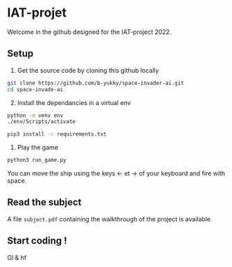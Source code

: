 # IAT-projet
Welcome in the github designed for the IAT-project 2022.

## Setup

1. Get the source code by cloning this github locally
```bash
git clone https://github.com/b-yukky/space-invader-ai.git
cd space-invade-ai
```

2. Install the dependancies in a virtual env
```bash
python -m venv env
./env/Scripts/activate
```
```bash
pip3 install -r requirements.txt
```

1. Play the game 
```bash
python3 run_game.py
```

You can move the ship using the keys ← et → of your keyboard and fire with space.

## Read the subject

A file `subject.pdf` containing the walkthrough of the project is available.

## Start coding !

Gl & hf

 